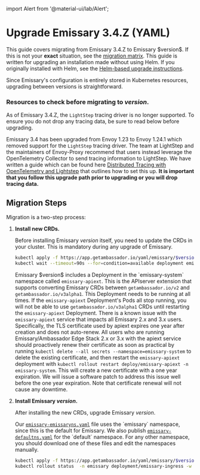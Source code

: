 import Alert from '@material-ui/lab/Alert';

# Upgrade Emissary 3.4.Z (YAML)

<Alert severity="info">
  This guide covers migrating from Emissary 3.4.Z to Emissary $version$. If
  this is not your <b>exact</b> situation, see the <a href="../../../../migration-matrix">migration
  matrix</a>.
</Alert>

<Alert severity="warning">
  This guide is written for upgrading an installation made without using Helm.
  If you originally installed with Helm, see the <a href="../../../helm/emissary-3.4/emissary-3.X">Helm-based
  upgrade instructions</a>.
</Alert>

Since Emissary's configuration is entirely stored in Kubernetes resources, upgrading
between versions is straightforward.

### Resources to check before migrating to $version$.

<Alert severity="warning">
  As of Emissary 3.4.Z, the <code>LightStep</code> tracing driver is no longer supported. To ensure you do not drop any tracing data, be sure to read below before upgrading.
</Alert>

Emissary 3.4 has been upgraded from Envoy 1.23 to Envoy 1.24.1 which removed support for the `LightStep` tracing driver. The team at LightStep and the maintainers of Envoy-Proxy recommend that users instead leverage the OpenTelemetry Collector to send tracing information to LightStep. We have written a guide which can be found here <a href="/docs/emissary/latest/howtos/tracing-lightstep">Distributed Tracing with OpenTelemetry and Lightstep</a> that outlines how to set this up. **It is important that you follow this upgrade path prior to upgrading or you will drop tracing data.**

## Migration Steps

Migration is a two-step process:

1. **Install new CRDs.**

   Before installing Emissary $version$ itself, you need to update the CRDs in
   your cluster. This is mandatory during any upgrade of Emissary.

   ```bash
   kubectl apply -f https://app.getambassador.io/yaml/emissary/$version$/emissary-crds.yaml
   kubectl wait --timeout=90s --for=condition=available deployment emissary-apiext -n emissary-system
   ```

   <Alert severity="info">
     Emissary $version$ includes a Deployment in the `emissary-system` namespace
     called <code>emissary-apiext</code>. This is the APIserver extension
     that supports converting Emissary CRDs between <code>getambassador.io/v2</code>
     and <code>getambassador.io/v3alpha1</code>. This Deployment needs to be running at
     all times.
   </Alert>

   <Alert severity="warning">
     If the <code>emissary-apiext</code> Deployment's Pods all stop running,
     you will not be able to use <code>getambassador.io/v3alpha1</code> CRDs until restarting
     the <code>emissary-apiext</code> Deployment.
   </Alert>

   <Alert severity="warning">
    There is a known issue with the <code>emissary-apiext</code> service that impacts all Emissary 2.x and 3.x users. Specifically, the TLS certificate used by apiext expires one year after creation and does not auto-renew. All users who are running Emissary/Ambassador Edge Stack 2.x or 3.x with the apiext service should proactively renew their certificate as soon as practical by running <code>kubectl delete --all secrets --namespace=emissary-system</code> to delete the existing certificate, and then restart the <code>emissary-apiext</code> deployment with <code>kubectl rollout restart deploy/emissary-apiext -n emissary-system</code>.
    This will create a new certificate with a one year expiration. We will issue a software patch to address this issue well before the one year expiration. Note that certificate renewal will not cause any downtime.
   </Alert>

2. **Install Emissary $version$.**

   After installing the new CRDs, upgrade Emissary $version$.

   <Alert severity="info">
     Our <a href="https://app.getambassador.io/yaml/emissary/$version$/emissary-emissaryns.yaml"><code>emissary-emissaryns.yaml</code></a> file
     uses the `emissary` namespace, since this is the default for Emissary.
     We also publish <a href="https://app.getambassador.io/yaml/emissary/$version$/emissary-defaultns.yaml"><code>emissary-defaultns.yaml</code></a> for the
     `default` namespace. For any other namespace, you should download one of these files and edit the namespaces manually.
   </Alert>

   ```bash
   kubectl apply -f https://app.getambassador.io/yaml/emissary/$version$/emissary-emissaryns.yaml && \
   kubectl rollout status  -n emissary deployment/emissary-ingress -w
   ```
